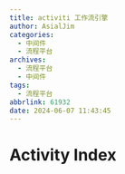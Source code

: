 ```yaml
---
title: activiti 工作流引擎
author: AsialJim
categories:
  - 中间件
  - 流程平台
archives:
  - 流程平台
  - 中间件
tags:
  - 流程平台
abbrlink: 61932
date: 2024-06-07 11:43:45
---
```


#  Activity Index